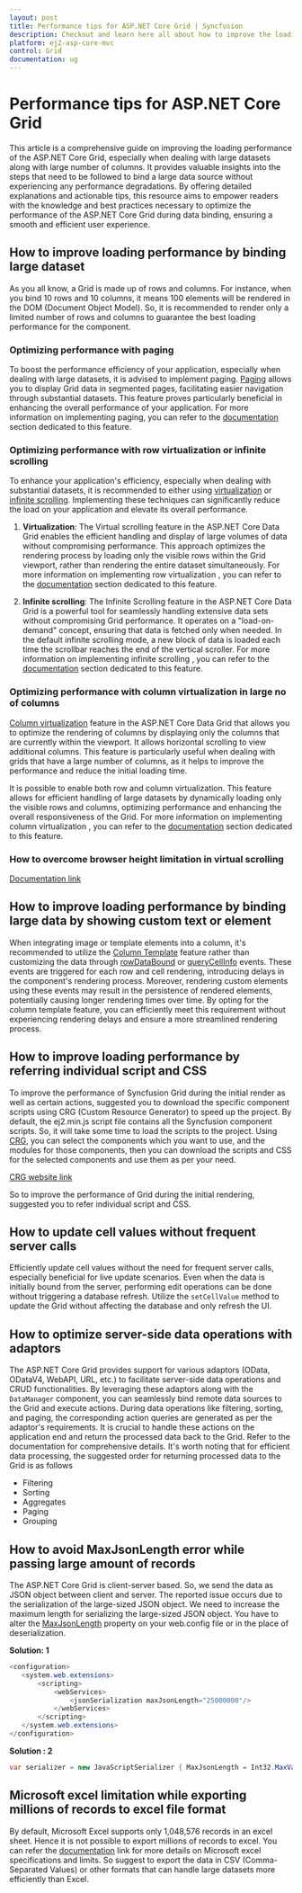 ```yaml
---
layout: post
title: Performance tips for ASP.NET Core Grid | Syncfusion
description: Checkout and learn here all about how to improve the loading performance of ASP.NET Core Grid even binding large data set.
platform: ej2-asp-core-mvc
control: Grid
documentation: ug
---
```


# Performance tips for ASP.NET Core Grid

This article is a comprehensive guide on improving the loading performance of the ASP.NET Core Grid, especially when dealing with large datasets along with large number of columns. It provides valuable insights into the steps that need to be followed to bind a large data source without experiencing any performance degradations. By offering detailed explanations and actionable tips, this resource aims to empower readers with the knowledge and best practices necessary to optimize the performance of the ASP.NET Core Grid during data binding, ensuring a smooth and efficient user experience.

## How to improve loading performance by binding large dataset

As you all know, a Grid is made up of rows and columns. For instance, when you bind 10 rows and 10 columns, it means 100 elements will be rendered in the DOM (Document Object Model). So, it is recommended to render only a limited number of rows and columns to guarantee the best loading performance for the component.

### Optimizing performance with paging 

To boost the performance efficiency of your application, especially when dealing with large datasets, it is advised to implement paging. [Paging](https://ej2.syncfusion.com/aspnetcore/documentation/grid/paging) allows you to display Grid data in segmented pages, facilitating easier navigation through substantial datasets. This feature proves particularly beneficial in enhancing the overall performance of your application. For more information on implementing paging, you can refer to the [documentation](https://ej2.syncfusion.com/aspnetcore/documentation/grid/paging) section dedicated to this feature.

### Optimizing performance with row virtualization or infinite scrolling 

To enhance your application's efficiency, especially when dealing with substantial datasets, it is recommended to either using [virtualization](https://ej2.syncfusion.com/aspnetcore/documentation/grid/scrolling/virtual-scrolling) or [infinite scrolling](https://ej2.syncfusion.com/aspnetcore/documentation/grid/scrolling/infinite-scrolling). Implementing these techniques can significantly reduce the load on your application and elevate its overall performance.

1.  **Virtualization**: The Virtual scrolling feature in the ASP.NET Core Data Grid enables the efficient handling and display of large volumes of data without compromising performance. This approach optimizes the rendering process by loading only the visible rows within the Grid viewport, rather than rendering the entire dataset simultaneously. For more information on implementing row virtualization , you can refer to the [documentation](https://ej2.syncfusion.com/aspnetcore/documentation/grid/scrolling/virtual-scrolling) section dedicated to this feature.

2.  **Infinite scrolling**: The Infinite Scrolling feature in the ASP.NET Core Data Grid is a powerful tool for seamlessly handling extensive data sets without compromising Grid performance. It operates on a "load-on-demand" concept, ensuring that data is fetched only when needed. In the default infinite scrolling mode, a new block of data is loaded each time the scrollbar reaches the end of the vertical scroller. For more information on implementing infinite scrolling , you can refer to the [documentation](https://ej2.syncfusion.com/aspnetcore/documentation/grid/scrolling/infinite-scrolling) section dedicated to this feature.

### Optimizing performance with column virtualization in large no of columns

[Column virtualization](https://ej2.syncfusion.com/aspnetcore/documentation/grid/scrolling/virtual-scrolling#column-virtualization) feature in the ASP.NET Core Data Grid that allows you to optimize the rendering of columns by displaying only the columns that are currently within the viewport. It allows horizontal scrolling to view additional columns. This feature is particularly useful when dealing with grids that have a large number of columns, as it helps to improve the performance and reduce the initial loading time.

It is possible to enable both row and column virtualization. This feature allows for efficient handling of large datasets by dynamically loading only the visible rows and columns, optimizing performance and enhancing the overall responsiveness of the Grid. For more information on implementing column virtualization , you can refer to the [documentation](https://ej2.syncfusion.com/aspnetcore/documentation/grid/scrolling/virtual-scrolling#column-virtualization) section dedicated to this feature.

### How to overcome browser height limitation in virtual scrolling

[Documentation link](https://ej2.syncfusion.com/aspnetcore/documentation/grid/scrolling/virtual-scrolling#browser-height-limitation-in-virtual-scrolling-and-solution)

## How to improve loading performance by binding large data by showing custom text or element

When integrating image or template elements into a column, it's recommended to utilize the [Column Template](https://ej2.syncfusion.com/aspnetcore/documentation/grid/columns/column-template) feature rather than customizing the data through [rowDataBound](https://help.syncfusion.com/cr/aspnetcore-js2/Syncfusion.EJ2.Grids.Grid.html#Syncfusion_EJ2_Grids_Grid_RowDataBound) or [queryCellInfo](https://help.syncfusion.com/cr/aspnetcore-js2/Syncfusion.EJ2.Grids.Grid.html#Syncfusion_EJ2_Grids_Grid_QueryCellInfo) events. These events are triggered for each row and cell rendering, introducing delays in the component's rendering process. Moreover, rendering custom elements using these events may result in the persistence of rendered elements, potentially causing longer rendering times over time. By opting for the column template feature, you can efficiently meet this requirement without experiencing rendering delays and ensure a more streamlined rendering process.

## How to improve loading performance by referring individual script and CSS

To improve the performance of Syncfusion Grid during the initial render as well as certain actions, suggested you to download the specific component scripts using CRG (Custom Resource Generator) to speed up the project. By default, the ej2.min.js script file contains all the Syncfusion component scripts. So, it will take some time to load the scripts to the project. Using [CRG](https://ej2.syncfusion.com/aspnetcore/documentation/common/custom-resource-generator), you can select the components which you want to use, and the modules for those components, then you can download the scripts and CSS for the selected components and use them as per your need.

[CRG website link](https://crg.syncfusion.com/) 

So to improve the performance of Grid during the initial rendering, suggested you to refer individual script and CSS.

## How to update cell values without frequent server calls 

Efficiently update cell values without the need for frequent server calls, especially beneficial for live update scenarios. Even when the data is initially bound from the server, performing edit operations can be done without triggering a database refresh. Utilize the `setCellValue` method to update the Grid without affecting the database and only refresh the UI.

## How to optimize server-side data operations with adaptors

The ASP.NET Core Grid provides support for various adaptors (OData, ODataV4, WebAPI, URL, etc.) to facilitate server-side data operations and CRUD functionalities. By leveraging these adaptors along with the `DataManager` component, you can seamlessly bind remote data sources to the Grid and execute actions. During data operations like filtering, sorting, and paging, the corresponding action queries are generated as per the adaptor's requirements. It is crucial to handle these actions on the application end and return the processed data back to the Grid. Refer to the documentation for comprehensive details. It's worth noting that for efficient data processing, the suggested order for returning processed data to the Grid is as follows

* Filtering
* Sorting
* Aggregates
* Paging
* Grouping

## How to avoid MaxJsonLength error while passing large amount of records

The ASP.NET Core Grid is client-server based. So, we send the data as JSON object between client and server. The reported issue occurs due to the serialization of the large-sized JSON object. We need to increase the maximum length for serializing the large-sized JSON object. You have to alter the [MaxJsonLength](https://social.msdn.microsoft.com/Forums/en-US/ab1a5864-46e2-4c57-9511-dc3f60cc314a/how-to-increase-maxjsonlength-for-json-post-in-mvc3?forum=aspmv) property on your web.config file or in the place of deserialization.

**Solution: 1**

```csharp
<configuration> 
   <system.web.extensions>
       <scripting>
           <webServices>
               <jsonSerialization maxJsonLength="25000000"/>
           </webServices>
       </scripting>
   </system.web.extensions>
</configuration> 
```

**Solution : 2**
```csharp
var serializer = new JavaScriptSerializer { MaxJsonLength = Int32.MaxValue };
```

## Microsoft excel limitation while exporting millions of records to excel file format

By default, Microsoft Excel supports only 1,048,576 records in an excel sheet. Hence it is not possible to export millions of records to excel. You can refer the [documentation](https://support.microsoft.com/en-gb/office/excel-specifications-and-limits-1672b34d-7043-467e-8e27-269d656771c3) link for more details on Microsoft excel specifications and limits. So suggest to export the data in CSV (Comma-Separated Values) or other formats that can handle large datasets more efficiently than Excel.